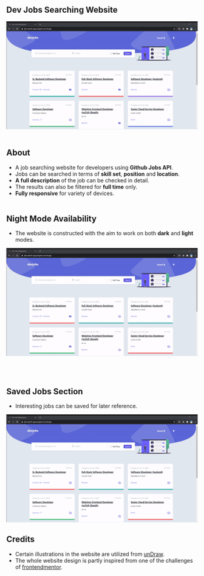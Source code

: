 ## Dev Jobs Searching Website

![Web Siting Browsing](/src/assets/images/browsing.gif)
<br>
<br>

## About

- A job searching website for developers using **Github Jobs API**.
- Jobs can be searched in terms of **skill set**, **position** and **location**.
- **A full description** of the job can be checked in detail.
- The results can also be filtered for **full time** only.
- **Fully responsive** for variety of devices.
  <br>
  <br>

## Night Mode Availability

- The website is constructed with the aim to work on both **dark** and **light** modes.
  <br>

![Web Siting Browsing](/src/assets/images/night_mode.gif)

<br>
<br>

## Saved Jobs Section

- Interesting jobs can be saved for later reference.
  <br>

![Web Siting Browsing](/src/assets/images/save.gif)

## Credits

- Certain illustrations in the website are utilized from [unDraw](https://undraw.co).
- The whole website design is partly inspired from one of the challenges of [frontendmentor](https://frontendmentor.io).
